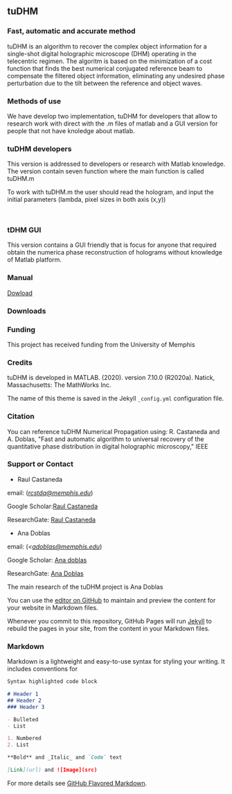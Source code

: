 ## tuDHM
### Fast, automatic and accurate method 

tuDHM is an algorithm to recover the complex object information for a single-shot digital holographic microscope (DHM) operating in the telecentric regimen. The algoritm is based on the minimization of a cost function that finds the best numerical conjugated reference beam to compensate the filtered object information, eliminating any undesired phase perturbation due to the tilt between the reference and object waves. 

### Methods of use

We have develop two implementation, tuDHM for developers that allow to research work with direct with the .m files of matlab and a GUI version for people that not have knoledge about matlab.

### tuDHM developers
This version is addressed to developers or research with Matlab knowledge. The version contain seven function where the main function is called tuDHM.m


To work with tuDHM.m the user should read the hologram, and input the initial parameters (lambda, pixel sizes in both axis (x,y))
```markdown
  
```


### tDHM GUI
This version contains a GUI friendly that is focus for anyone that required obtain the numerica phase reconstruction of holograms without knowledge of Matlab platform. 

### Manual
[Dowload](https://drive.google.com/file/d/15XhSz9R1HQYQ7RUuUUGRnO17uYsaBXE5/view?usp=sharing)

### Downloads



### Funding

This project has received funding from the University of Memphis


### Credits

tuDHM is developed in MATLAB. (2020). version 7.10.0 (R2020a). Natick, Massachusetts: The MathWorks Inc.


The name of this theme is saved in the Jekyll `_config.yml` configuration file.

### Citation
You can reference tuDHM Numerical Propagation using: R. Castaneda and A. Doblas, "Fast and automatic algorithm to universal recovery of the quantitative phase distribution in digital holographic microscopy," IEEE

### Support or Contact

* Raul Castaneda 


email: (*rcstdq@memphis.edu*)


Google Scholar:[Raul Castaneda](https://scholar.google.es/citations?user=PvvDEMYAAAAJ&hl=en)


ResearchGate: [Raul Castaneda](https://www.researchgate.net/profile/Raul_Castaneda_Quintero)


* Ana Doblas 


email: (*<adoblas@memphis.edu*)


Google Scholar: [Ana doblas](https://scholar.google.es/citations?user=PvvDEMYAAAAJ&hl=en)


ResearchGate: [Ana Doblas](https://www.researchgate.net/profile/Ana_Doblas2)


The main research of the tuDHM project is Ana Doblas 


You can use the [editor on GitHub](https://github.com/OIRL/tuDHM/edit/gh-pages/index.md) to maintain and preview the content for your website in Markdown files.

Whenever you commit to this repository, GitHub Pages will run [Jekyll](https://jekyllrb.com/) to rebuild the pages in your site, from the content in your Markdown files.

### Markdown

Markdown is a lightweight and easy-to-use syntax for styling your writing. It includes conventions for

```markdown
Syntax highlighted code block

# Header 1
## Header 2
### Header 3

- Bulleted
- List

1. Numbered
2. List

**Bold** and _Italic_ and `Code` text

[Link](url) and ![Image](src)
```

For more details see [GitHub Flavored Markdown](https://guides.github.com/features/mastering-markdown/).

